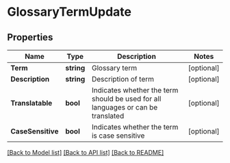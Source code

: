 # GlossaryTermUpdate

## Properties

Name | Type | Description | Notes
------------ | ------------- | ------------- | -------------
**Term** | **string** | Glossary term | [optional] 
**Description** | **string** | Description of term | [optional] 
**Translatable** | **bool** | Indicates whether the term should be used for all languages or can be translated | [optional] 
**CaseSensitive** | **bool** | Indicates whether the term is case sensitive | [optional] 

[[Back to Model list]](../README.md#documentation-for-models) [[Back to API list]](../README.md#documentation-for-api-endpoints) [[Back to README]](../README.md)


